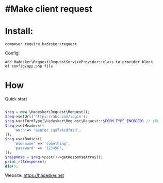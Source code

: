 #Make client request
=======================

Install: 
==========
```shell
composer require hadesker/request
```

Config: 
```shell
Add Hadesker\Request\RequestServiceProvider::class to provider block of config/app.php file
```

How
==========
Quick start

```php

$req = new \Hadesker\Request\Request();
$req->setUrl('https://abc.com/login');
$req->setFormType(\Hadesker\Request\Request::$FORM_TYPE_ENCODED) // $FORM_TYPE_DATA or $FORM_TYPE_JSON or $FORM_TYPE_ENCODED (default)
$req->setHeaders([
    'Auth'=> 'Bearer sgafaksdfasd',
]);
$req->setBodies([
    'username' => 'something',
    'password' => '123456',
]);
$response = $req->post()->getResponseArray();
print_r($response);
die();

```

Website: https://hadesker.net
